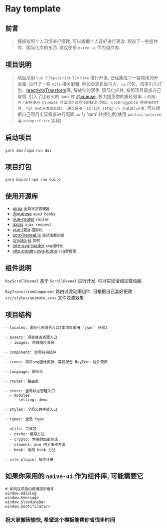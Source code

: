 # Ray template

## 前言

> 模板按照个人习惯进行搭建, 可以根据个人喜好进行更改. 预设了一些组件库、国际化库的东西. 建议使用 `naive-ui` 作为组件库.

## 项目说明

> 项目采用 `Vue 3` `TypeScript` `TSX` `Vite` 进行开发, 已经集成了一些常用的开发库, 进行了一些 `Vite` 相关配置, 例如全局自动引入、`GZ` 打包、按需引入打包、[reactivityTransform](https://vuejs.org/guide/extras/reactivity-transform.html)等, 解放你的双手. 国际化插件, 按照项目需求自己取舍. 引入了比较火的 `hook` 库 [@vueuse](https://vueuse.org/), 极大提高你的搬砖效率. `小提醒: 为了避免使用 @vueuse 时出现奇奇怪怪的错误(例如: useDraggable 在使用的时候, TSX 形式开发会失效), 建议采用 <script setup /> 形式进行开发`. 可以根据自己项目实际需求进行配置 `px` 与 'rem' 转换比例(使用 `postcss-pxtorem` 与 `autoprefixer` 实现).

## 启动项目

`yarn dev` / `npm run dev`

## 项目打包

`yarn build` / `npm run build`

## 使用开源库

- [pinia](https://pinia.vuejs.org/) `全局状态管理器`
- [@vueuse](https://vueuse.org/) `vue3 hooks`
- [vue-router](https://router.vuejs.org/zh/) `router`
- [axios](http://axios-js.com/zh-cn/docs/index.html) `ajax request`
- [vue-i18n](https://kazupon.github.io/vue-i18n/zh/introduction.html) `国际化`
- [scrollreveal.js](https://scrollrevealjs.org/) `滚动加载动画`
- [crypto-js](https://github.com/brix/crypto-js) `加密`
- [vite-svg-loader](https://github.com/jpkleemans/vite-svg-loader) `svg组件化`
- [vite-plugin-svg-icons](https://github.com/vbenjs/vite-plugin-svg-icons/blob/main/README.zh_CN.md) `svg雪碧图`

## 组件说明

`RayScrollReveal` 基于 `ScrollReveal` 进行开发, 可以实现滚动加载动画

`RayTransitionComponent` 路由过渡动画组件, 可根据自己喜好更改 `src/styles/animate.scss` 文件过渡效果

## 项目结构

```
- locales: 国际化多语言入口(本项目采用 `json` 格式)

- assets: 项目静态资源入口
  - images: 项目图片资源

- component: 全局共用组件

- icons: 项目svg图标资源，需要配合 RayIcon 组件使用

- language: 国际化

- router: 路由表

- store: 全局状态管理入口
  - modules
    - setting: demo

- styles: 全局公共样式入口

- types: 全局 type

- utils: 工具包
  - cache: 缓存方法
  - crypto: 常用的加密方法
  - element: dom 相关操作方法
  - hook: 常用 hook 方法

- vite-plugin: 插件注册
```

## 如果你采用的 `naive-ui` 作为组件库, 可能需要它

```
# 如何在项目内使用提示组件
window.$dialog
window.$message
window.$loadingBar
window.$notification
```

### 祝大家搬砖愉快, 希望这个模板能帮你省很多时间
